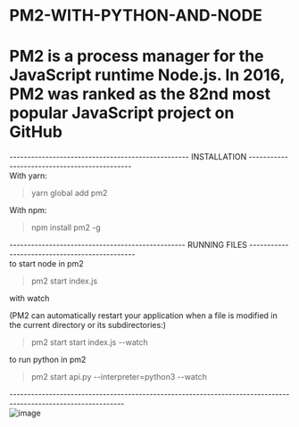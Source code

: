 # PM2-WITH-PYTHON-AND-NODE

# PM2 is a process manager for the JavaScript runtime Node.js. In 2016, PM2 was ranked as the 82nd most popular JavaScript project on GitHub
--------------------------------------------------  INSTALLATION ---------------------------------------------<br>
With yarn:

> yarn global add pm2

With npm:

> npm install pm2 -g

------------------------------------------------- RUNNING FILES ----------------------------------------------<br>
to start node in pm2

> pm2 start index.js

with watch 

(PM2 can automatically restart your application when a file is modified in the current directory or its subdirectories:)

> pm2 start start index.js --watch

to run python in pm2

> pm2 start api.py --interpreter=python3 --watch

--------------------------------------------------------------------------------------------------------------<br>
![image](https://user-images.githubusercontent.com/54390036/193266451-682fb39f-8bea-4d5f-9ad5-9f5cac63bcd2.png)
